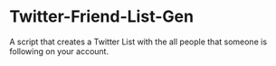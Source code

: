 # Twitter-Friend-List-Gen
A script that creates a Twitter List with the all people that someone is following on your account.
